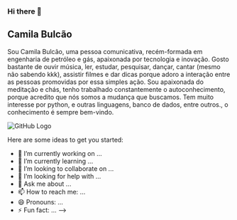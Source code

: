 ### Hi there 👋

## Camila Bulcão

Sou Camila Bulcão, uma pessoa comunicativa, recém-formada em engenharia de petróleo e gás, apaixonada por tecnologia e inovação.
Gosto bastante de ouvir música, ler, estudar, pesquisar, dançar, cantar (mesmo não sabendo kkk), assistir filmes e dar dicas porque adoro a interação entre as pessoas promovidas por essa simples ação. 
Sou apaixonada do meditação e chás, tenho trabalhado constantemente o autoconhecimento, porque acredito que nós somos a mudança que buscamos.
Tem muito interesse por python, e outras linguagens, banco de dados, entre outros., o conhecimento é sempre bem-vindo.

![GitHub Logo](https://assets.website-files.com/5d5e2ff58f10c53dcffd8683/5d9eb59b1a0436a05f0006c5_reading-side.svg)

Here are some ideas to get you started:

- 🔭 I’m currently working on ...
- 🌱 I’m currently learning ...
- 👯 I’m looking to collaborate on ...
- 🤔 I’m looking for help with ...
- 💬 Ask me about ...
- 📫 How to reach me: ...
- 😄 Pronouns: ...
- ⚡ Fun fact: ...
-->
